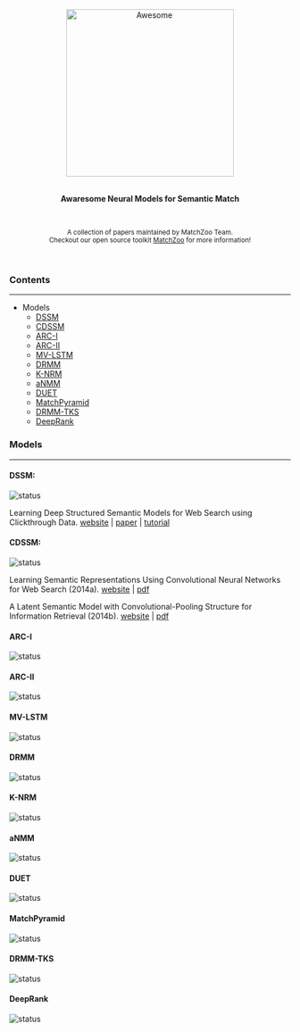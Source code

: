 <div align="center">
	<img width="300" src="artworks/awaresome.svg" alt="Awesome">
    <br>
    <br>
    <p><b>Awaresome Neural Models for Semantic Match</b></p>
</div>
<br>
<p align="center">
    <sub>A collection of papers maintained by MatchZoo Team.</sub>
    <br>
	<sub>Checkout our open source toolkit <a href="https://github.com/faneshion/MatchZoo">MatchZoo</a> for more information!</sub>
</p>
<br>

### Contents
------
+ Models
    - [DSSM](#DSSM)
    - [CDSSM](#CDSSM)
    - [ARC-I](#ARC-I)
    - [ARC-II](#ARC-II)
    - [MV-LSTM](#MV-LSTM)
    - [DRMM](#DRMM)
    - [K-NRM](#K-NRM)
    - [aNMM](#aNMM)
    - [DUET](#DUET)
    - [MatchPyramid](#MatchPyramid)
    - [DRMM-TKS](#DRMM-TKS)
    - [DeepRank](#DeepRank)


### Models
------

#### DSSM:
![status](artworks/ready.svg)

Learning Deep Structured Semantic Models for Web Search using Clickthrough Data.
[website](https://www.microsoft.com/en-us/research/publication/learning-deep-structured-semantic-models-for-web-search-using-clickthrough-data/) | [paper](https://www.microsoft.com/en-us/research/wp-content/uploads/2016/02/cikm2013_DSSM_fullversion.pdf) | [tutorial](https://www.microsoft.com/en-us/research/wp-content/uploads/2017/07/dl-summer-school-2017.-Jianfeng-Gao.v2.pdf)

#### CDSSM:
![status](artworks/ready.svg)

Learning Semantic Representations Using Convolutional Neural Networks for Web Search (2014a).
[website](https://www.microsoft.com/en-us/research/publication/learning-semantic-representations-using-convolutional-neural-networks-for-web-search/) | [pdf](https://www.microsoft.com/en-us/research/wp-content/uploads/2016/02/www2014_cdssm_p07.pdf)

A Latent Semantic Model with Convolutional-Pooling Structure for Information Retrieval (2014b).
[website](https://www.microsoft.com/en-us/research/publication/a-latent-semantic-model-with-convolutional-pooling-structure-for-information-retrieval/) | [pdf](https://www.microsoft.com/en-us/research/wp-content/uploads/2016/02/cikm2014_cdssm_final.pdf)

#### ARC-I
![status](artworks/ready.svg)

#### ARC-II
![status](artworks/ready.svg)

#### MV-LSTM
![status](artworks/ready.svg)

#### DRMM
![status](artworks/ready.svg)

#### K-NRM
![status](artworks/ready.svg)

#### aNMM
![status](artworks/ready.svg)

#### DUET
![status](artworks/ready.svg)

#### MatchPyramid
![status](artworks/ready.svg)

#### DRMM-TKS
![status](artworks/ready.svg)

#### DeepRank
![status](artworks/plan.svg)



